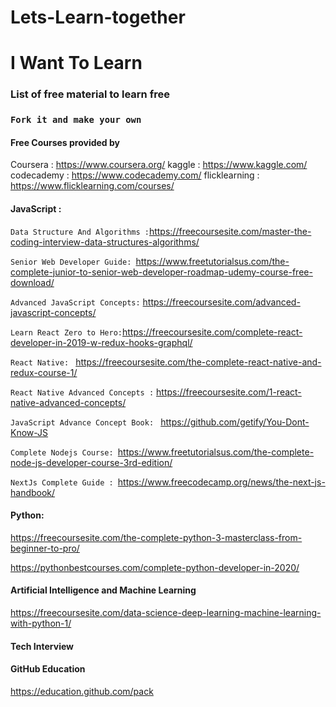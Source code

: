# Lets-Learn-together

# I Want To Learn
### List of free material to learn free

### `Fork it and make your own`



#### Free Courses provided by 
Coursera          : https://www.coursera.org/
kaggle            : https://www.kaggle.com/
codecademy        : https://www.codecademy.com/
flicklearning     : https://www.flicklearning.com/courses/



#### JavaScript : 

`Data Structure And Algorithms :`https://freecoursesite.com/master-the-coding-interview-data-structures-algorithms/

`Senior Web Developer Guide: `https://www.freetutorialsus.com/the-complete-junior-to-senior-web-developer-roadmap-udemy-course-free-download/

`Advanced JavaScript Concepts:` https://freecoursesite.com/advanced-javascript-concepts/

`Learn React Zero to Hero:`https://freecoursesite.com/complete-react-developer-in-2019-w-redux-hooks-graphql/

`React Native: ` https://freecoursesite.com/the-complete-react-native-and-redux-course-1/

`React Native Advanced Concepts :` https://freecoursesite.com/1-react-native-advanced-concepts/

`JavaScript Advance Concept Book: ` https://github.com/getify/You-Dont-Know-JS 

`Complete Nodejs Course: `https://www.freetutorialsus.com/the-complete-node-js-developer-course-3rd-edition/

`NextJs Complete Guide : `https://www.freecodecamp.org/news/the-next-js-handbook/





#### Python: 

https://freecoursesite.com/the-complete-python-3-masterclass-from-beginner-to-pro/

https://pythonbestcourses.com/complete-python-developer-in-2020/


#### Artificial Intelligence and Machine Learning 

https://freecoursesite.com/data-science-deep-learning-machine-learning-with-python-1/

#### Tech Interview 


#### GitHub Education
https://education.github.com/pack




